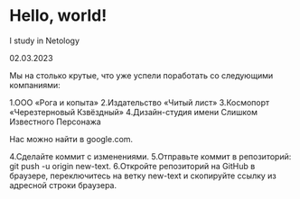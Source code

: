 # Hello, world! 

I study in Netology

02.03.2023

Мы на столько крутые, что уже успели поработать со следующими компаниями:

1.ООО «Рога и копыта»
2.Издательство «Читый лист»
3.Космопорт «Черезтерновый Кзвёздный»
4.Дизайн-студия имени Слишком Известного Персонажа

Нас можно найти в google.com.

4.Сделайте коммит с изменениями.
5.Отправьте коммит в репозиторий: git push -u origin new-text.
6.Откройте репозиторий на GitHub в браузере, переключитесь на ветку new-text и скопируйте ссылку из адресной строки браузера.